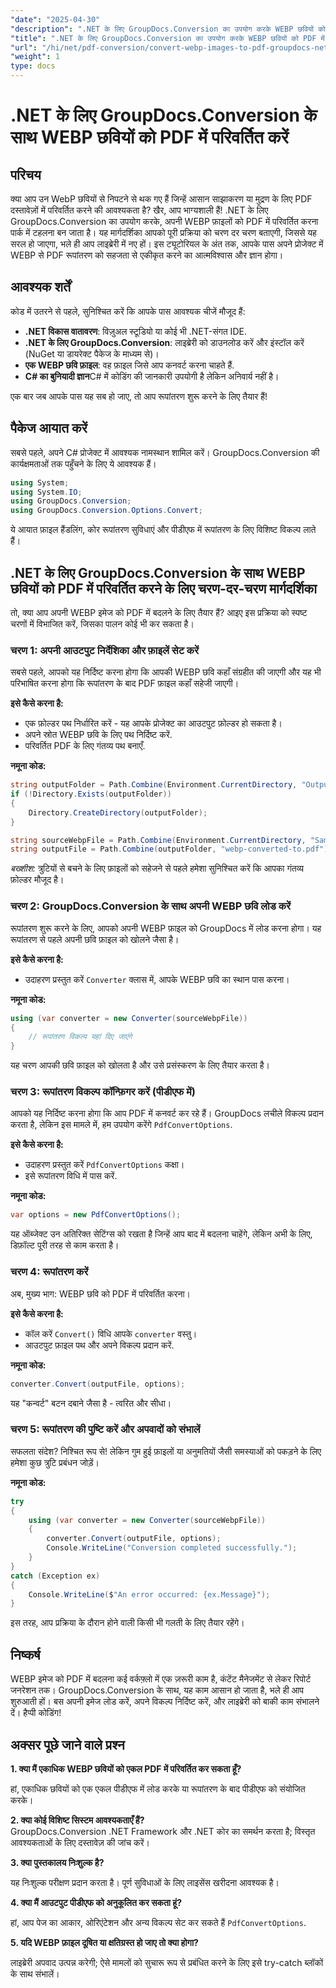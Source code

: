 ```yaml
---
"date": "2025-04-30"
"description": ".NET के लिए GroupDocs.Conversion का उपयोग करके WEBP छवियों को PDF में सहजता से परिवर्तित करना सीखें, अपने दस्तावेज़ प्रबंधन वर्कफ़्लो को बढ़ाएं।"
"title": ".NET के लिए GroupDocs.Conversion का उपयोग करके WEBP छवियों को PDF में परिवर्तित करें"
"url": "/hi/net/pdf-conversion/convert-webp-images-to-pdf-groupdocs-net/"
"weight": 1
type: docs
---
```

# .NET के लिए GroupDocs.Conversion के साथ WEBP छवियों को PDF में परिवर्तित करें

## परिचय

क्या आप उन WebP छवियों से निपटने से थक गए हैं जिन्हें आसान साझाकरण या मुद्रण के लिए PDF दस्तावेज़ों में परिवर्तित करने की आवश्यकता है? खैर, आप भाग्यशाली हैं! .NET के लिए GroupDocs.Conversion का उपयोग करके, अपनी WEBP फ़ाइलों को PDF में परिवर्तित करना पार्क में टहलना बन जाता है। यह मार्गदर्शिका आपको पूरी प्रक्रिया को चरण दर चरण बताएगी, जिससे यह सरल हो जाएगा, भले ही आप लाइब्रेरी में नए हों। इस ट्यूटोरियल के अंत तक, आपके पास अपने प्रोजेक्ट में WEBP से PDF रूपांतरण को सहजता से एकीकृत करने का आत्मविश्वास और ज्ञान होगा।

## आवश्यक शर्तें

कोड में उतरने से पहले, सुनिश्चित करें कि आपके पास आवश्यक चीजें मौजूद हैं:

- **.NET विकास वातावरण**: विज़ुअल स्टूडियो या कोई भी .NET-संगत IDE.
- **.NET के लिए GroupDocs.Conversion**: लाइब्रेरी को डाउनलोड करें और इंस्टॉल करें (NuGet या डायरेक्ट पैकेज के माध्यम से)।
- **एक WEBP छवि फ़ाइल**: वह फ़ाइल जिसे आप कनवर्ट करना चाहते हैं.
- **C# का बुनियादी ज्ञान**C# में कोडिंग की जानकारी उपयोगी है लेकिन अनिवार्य नहीं है।

एक बार जब आपके पास यह सब हो जाए, तो आप रूपांतरण शुरू करने के लिए तैयार हैं!

## पैकेज आयात करें

सबसे पहले, अपने C# प्रोजेक्ट में आवश्यक नामस्थान शामिल करें। GroupDocs.Conversion की कार्यक्षमताओं तक पहुँचने के लिए ये आवश्यक हैं।

```csharp
using System;
using System.IO;
using GroupDocs.Conversion;
using GroupDocs.Conversion.Options.Convert;
```

ये आयात फ़ाइल हैंडलिंग, कोर रूपांतरण सुविधाएं और पीडीएफ में रूपांतरण के लिए विशिष्ट विकल्प लाते हैं।

## .NET के लिए GroupDocs.Conversion के साथ WEBP छवियों को PDF में परिवर्तित करने के लिए चरण-दर-चरण मार्गदर्शिका

तो, क्या आप अपनी WEBP इमेज को PDF में बदलने के लिए तैयार हैं? आइए इस प्रक्रिया को स्पष्ट चरणों में विभाजित करें, जिसका पालन कोई भी कर सकता है।

### चरण 1: अपनी आउटपुट निर्देशिका और फ़ाइलें सेट करें

सबसे पहले, आपको यह निर्दिष्ट करना होगा कि आपकी WEBP छवि कहाँ संग्रहीत की जाएगी और यह भी परिभाषित करना होगा कि रूपांतरण के बाद PDF फ़ाइल कहाँ सहेजी जाएगी।

**इसे कैसे करना है:**

- एक फ़ोल्डर पथ निर्धारित करें - यह आपके प्रोजेक्ट का आउटपुट फ़ोल्डर हो सकता है।
- अपने स्रोत WEBP छवि के लिए पथ निर्दिष्ट करें.
- परिवर्तित PDF के लिए गंतव्य पथ बनाएँ.

**नमूना कोड:**

```csharp
string outputFolder = Path.Combine(Environment.CurrentDirectory, "Output");
if (!Directory.Exists(outputFolder))
{
    Directory.CreateDirectory(outputFolder);
}

string sourceWebpFile = Path.Combine(Environment.CurrentDirectory, "SampleImages", "image.webp");
string outputFile = Path.Combine(outputFolder, "webp-converted-to.pdf");
```

*बख्शीश:* त्रुटियों से बचने के लिए फ़ाइलों को सहेजने से पहले हमेशा सुनिश्चित करें कि आपका गंतव्य फ़ोल्डर मौजूद है।

### चरण 2: GroupDocs.Conversion के साथ अपनी WEBP छवि लोड करें

रूपांतरण शुरू करने के लिए, आपको अपनी WEBP फ़ाइल को GroupDocs में लोड करना होगा। यह रूपांतरण से पहले अपनी छवि फ़ाइल को खोलने जैसा है।

**इसे कैसे करना है:**

- उदाहरण प्रस्तुत करें `Converter` क्लास में, आपके WEBP छवि का स्थान पास करना।

**नमूना कोड:**

```csharp
using (var converter = new Converter(sourceWebpFile))
{
    // रूपांतरण विकल्प यहां दिए जाएंगे
}
```

यह चरण आपकी छवि फ़ाइल को खोलता है और उसे प्रसंस्करण के लिए तैयार करता है।

### चरण 3: रूपांतरण विकल्प कॉन्फ़िगर करें (पीडीएफ में)

आपको यह निर्दिष्ट करना होगा कि आप PDF में कनवर्ट कर रहे हैं। GroupDocs लचीले विकल्प प्रदान करता है, लेकिन इस मामले में, हम उपयोग करेंगे `PdfConvertOptions`.

**इसे कैसे करना है:**

- उदाहरण प्रस्तुत करें `PdfConvertOptions` कक्षा।
- इसे रूपांतरण विधि में पास करें.

**नमूना कोड:**

```csharp
var options = new PdfConvertOptions();
```

यह ऑब्जेक्ट उन अतिरिक्त सेटिंग्स को रखता है जिन्हें आप बाद में बदलना चाहेंगे, लेकिन अभी के लिए, डिफ़ॉल्ट पूरी तरह से काम करता है।

### चरण 4: रूपांतरण करें

अब, मुख्य भाग: WEBP छवि को PDF में परिवर्तित करना।

**इसे कैसे करना है:**

- कॉल करें `Convert()` विधि आपके `converter` वस्तु।
- आउटपुट फ़ाइल पथ और अपने विकल्प प्रदान करें.

**नमूना कोड:**

```csharp
converter.Convert(outputFile, options);
```

यह "कन्वर्ट" बटन दबाने जैसा है - त्वरित और सीधा।

### चरण 5: रूपांतरण की पुष्टि करें और अपवादों को संभालें

सफलता संदेश? निश्चित रूप से! लेकिन गुम हुई फ़ाइलों या अनुमतियों जैसी समस्याओं को पकड़ने के लिए हमेशा कुछ त्रुटि प्रबंधन जोड़ें।

**नमूना कोड:**

```csharp
try
{
    using (var converter = new Converter(sourceWebpFile))
    {
        converter.Convert(outputFile, options);
        Console.WriteLine("Conversion completed successfully.");
    }
}
catch (Exception ex)
{
    Console.WriteLine($"An error occurred: {ex.Message}");
}
```

इस तरह, आप प्रक्रिया के दौरान होने वाली किसी भी गलती के लिए तैयार रहेंगे।

## निष्कर्ष

WEBP इमेज को PDF में बदलना कई वर्कफ़्लो में एक ज़रूरी काम है, कंटेंट मैनेजमेंट से लेकर रिपोर्ट जनरेशन तक। GroupDocs.Conversion के साथ, यह काम आसान हो जाता है, भले ही आप शुरुआती हों। बस अपनी इमेज लोड करें, अपने विकल्प निर्दिष्ट करें, और लाइब्रेरी को बाकी काम संभालने दें। हैप्पी कोडिंग!

## अक्सर पूछे जाने वाले प्रश्न

**1. क्या मैं एकाधिक WEBP छवियों को एकल PDF में परिवर्तित कर सकता हूँ?**  

हां, एकाधिक छवियों को एक एकल पीडीएफ में लोड करके या रूपांतरण के बाद पीडीएफ को संयोजित करके।

**2. क्या कोई विशिष्ट सिस्टम आवश्यकताएँ हैं?**  
GroupDocs.Conversion .NET Framework और .NET कोर का समर्थन करता है; विस्तृत आवश्यकताओं के लिए दस्तावेज़ की जांच करें।

**3. क्या पुस्तकालय निःशुल्क है?**  

यह निःशुल्क परीक्षण प्रदान करता है। पूर्ण सुविधाओं के लिए लाइसेंस खरीदना आवश्यक है।

**4. क्या मैं आउटपुट पीडीएफ को अनुकूलित कर सकता हूं?**  

हां, आप पेज का आकार, ओरिएंटेशन और अन्य विकल्प सेट कर सकते हैं `PdfConvertOptions`.

**5. यदि WEBP फ़ाइल दूषित या क्षतिग्रस्त हो जाए तो क्या होगा?**  

लाइब्रेरी अपवाद उत्पन्न करेगी; ऐसे मामलों को सुचारू रूप से प्रबंधित करने के लिए इसे try-catch ब्लॉकों के साथ संभालें।